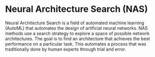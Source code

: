 # Neural Architecture Search (NAS)

Neural Architecture Search is a field of automated machine learning (AutoML) that automates the design of artificial neural networks. NAS methods use a search strategy to explore a space of possible network architectures. The goal is to find an architecture that achieves the best performance on a particular task. This automates a process that was traditionally done by human experts through trial and error. 